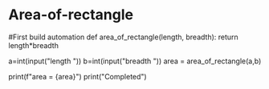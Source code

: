 # Area-of-rectangle
#First build automation
def area_of_rectangle(length, breadth):
        return length*breadth


a=int(input("length "))
b=int(input("breadth "))
area = area_of_rectangle(a,b)

print(f"area = {area}")
print("Completed")

